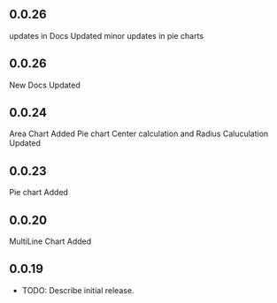 ## 0.0.26

updates in Docs Updated
minor updates in pie charts


## 0.0.26

New Docs Updated

## 0.0.24

Area Chart Added
Pie chart Center calculation and Radius Caluculation Updated

## 0.0.23

Pie chart Added

## 0.0.20

MultiLine Chart Added

## 0.0.19

- TODO: Describe initial release.
